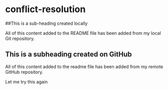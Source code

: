 # conflict-resolution

##This is a sub-heading created locally

All of this content added to the README file has been added from my local Git repository.

## This is a subheading created on GitHub

All of this content added to the readme file has been added from my remote GitHub repository.


Let me try this again